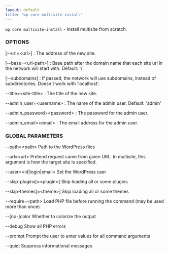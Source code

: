 ```yaml
---
layout: default
title: 'wp core multisite-install'
---
```


`wp core multisite-install` - Install multisite from scratch.

### OPTIONS

[\--url=&lt;url&gt;]
: The address of the new site.

[\--base=&lt;url-path&gt;]
: Base path after the domain name that each site url in the network will start with.
Default: '/'

[\--subdomains]
: If passed, the network will use subdomains, instead of subdirectories. Doesn't work with 'localhost'.

\--title=&lt;site-title&gt;
: The title of the new site.

\--admin_user=&lt;username&gt;
: The name of the admin user. Default: 'admin'

\--admin_password=&lt;password&gt;
: The password for the admin user.

\--admin_email=&lt;email&gt;
: The email address for the admin user.

### GLOBAL PARAMETERS

  --path=&lt;path&gt;
      Path to the WordPress files

  --url=&lt;url&gt;
      Pretend request came from given URL. In multisite, this argument is how the target site is specified.

  --user=&lt;id|login|email&gt;
      Set the WordPress user

  --skip-plugins[=&lt;plugin&gt;]
      Skip loading all or some plugins

  --skip-themes[=&lt;theme&gt;]
      Skip loading all or some themes

  --require=&lt;path&gt;
      Load PHP file before running the command (may be used more than once)

  --[no-]color
      Whether to colorize the output

  --debug
      Show all PHP errors

  --prompt
      Prompt the user to enter values for all command arguments

  --quiet
      Suppress informational messages



